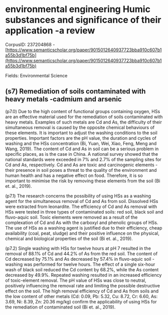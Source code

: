 # environmental engineering Humic substances and significance of their application -a review

CorpusID: 237204868 - [https://www.semanticscholar.org/paper/9015012640937723bba910c607b1a55b3d1bf75b](https://www.semanticscholar.org/paper/9015012640937723bba910c607b1a55b3d1bf75b)

Fields: Environmental Science

## (s7) Remediation of soils contaminated with heavy metals -cadmium and arsenic
(p7.0) Due to the high content of functional groups containing oxygen, HSs are an effective material used for the remediation of soils contaminated with heavy metals. Examples of such metals are Cd and As, the difficulty of their simultaneous removal is caused by the opposite chemical behaviours of these elements. It is important to adjust the washing conditions to the soil properties. Important factors are the pH value, the duration and cycles of washing and the HSs concentration (Bi, Yuan, Wei, Xiao, Feng, Meng and Wang, 2019). The content of Cd and As in soil can be a serious problem in specific places, as is the case in China. A national survey showed that the national standards were exceeded in 7% and 2.7% of the sampling sites for Cd and As, respectively. Cd and As are toxic and carcinogenic elements -their presence in soil poses a threat to the quality of the environment and human health and has a negative effect on food. Therefore, it is so important to minimise the risk by removing these elements from the soil (Bi et. al., 2019).

(p7.1) The research concerns the possibility of using HSs as a washing agent for the simultaneous removal of Cd and As from soil. Dissolved HSs were extracted from leonardite. The efficiency of Cd and As removal with HSs were tested in three types of contaminated soils: red soil, black soil and fluvo-aquic soil. Toxic elements were removed as a result of the complexation of Cd and As with the carboxyl and phenolic groups of HSs. The use of HSs as a washing agent is justified due to their efficiency, cheap availability (coal, peat, sludge) and their positive influence on the physical, chemical and biological properties of the soil (Bi et. al., 2019).

(p7.2) Single washing with HSs for twelve hours at pH 7 resulted in the removal of 88.1% of Cd and 44.2% of As from the red soil. The content of Cd decreased by 75.1% and As decreased by 57.4% in fluvo-aquic soil -washing was performed for twelve hours. The effect of a single six-hour wash of black soil reduced the Cd content by 68.2%, while the As content decreased by 49.9%. Repeated washing resulted in an increased efficiency of toxic-element removal. The pH value of HSs was close to neutral, positively influencing the removal rate and limiting the possible destructive effect on the soil. The high removal efficiency of Cd and As from soils and the low content of other metals (Cd: 0.09, Pb: 5.32, Cu: 8.72, Cr: 6.60, As: 3.69, Ni: 8.39, Zn: 20.36 mg/kg) confirm the applicability of using HSs for the remediation of contaminated soil (Bi et. al., 2019).
